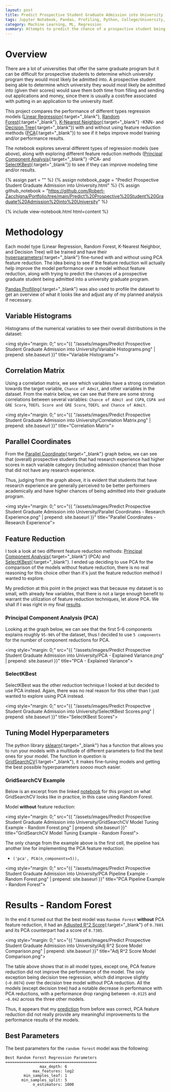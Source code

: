 ```yaml
---
layout: post
title: Predict Prospective Student Graduate Admission into University
tags: Jupyter Notebook, Pandas, Profiling, Python, College/University, Models, PCA, Hyperparameter
category: Machine Learning, ML, Regression
summary: Attempts to predict the chance of a prospective student being admitted into a university's graduate program.
---
```


# Overview

There are a lot of universities that offer the same graduate program but it can be difficult for prospective students to 
determine which university program they would most likely be admitted into. A prospective student being able to determine 
which university they would most likely be admitted into (given their scores) would save them both time from filling and 
sending out applications and money, since there is usually a cost/fee associated with putting in an application to the 
university itself. 

This project compares the performance of different types regression models 
([Linear Regression](https://machinelearningmastery.com/linear-regression-for-machine-learning/){:target="_blank"}, 
[Random Forest](https://en.wikipedia.org/wiki/Random_forest){:target="_blank"}, 
[K-Nearest Neighbor](https://en.wikipedia.org/wiki/K-nearest_neighbors_algorithm){:target="_blank"} -KNN- and 
[Decision Tree](https://towardsdatascience.com/decision-trees-in-machine-learning-641b9c4e8052){:target="_blank"})
with and without using feature reduction methods ([PCA](https://towardsdatascience.com/a-one-stop-shop-for-principal-component-analysis-5582fb7e0a9c){:target="_blank"}) 
to see if it helps improve model training and/or performance results.

The notebook explores several different types of regression models (see above), along with exploring different feature reduction methods 
([Principal Component Analysis](https://towardsdatascience.com/a-one-stop-shop-for-principal-component-analysis-5582fb7e0a9c){:target="_blank"} 
-PCA- and [SelectKBest](https://www.datatechnotes.com/2021/02/seleckbest-feature-selection-example-in-python.html){:target="_blank"}) 
to see if they can improve modeling time and/or results.

{% assign part = "" %}
{% assign notebook_page = "Predict Prospective Student Graduate Admission into University.html" %}
{% assign github_notebook = "https://github.com/Robert-Zacchigna/Portfolio/tree/main/Predict%20Prospective%20Student%20Graduate%20Admission%20into%20University" %}

{% include view-notebook.html html=content %}


# Methodology

Each model type (Linear Regression, Random Forest, K-Nearest Neighbor, and Decision Tree) will be trained and have their
[hyperparameters](https://en.wikipedia.org/wiki/Hyperparameter_(machine_learning)){:target="_blank"} fine-tuned with and 
without using PCA feature reduction. The idea being to see if the feature reduction will actually help improve the model 
performance over a model without feature reduction, along with trying to predict the chances of a prospective graduate 
student being admitted into a university graduate program.

[Pandas Profiling](https://github.com/pandas-profiling/pandas-profiling){:target="_blank"} was also used to profile the 
dataset to get an overview of what it looks like and adjust any of my planned analysis if necessary.


## Variable Histograms

Histograms of the numerical variables to see their overall distributions in the dataset:

<img style="margin: 0;" src="{{ "/assets/images/Predict Prospective Student Graduate Admission into University/Variable Histograms.png" | prepend: site.baseurl }}" title="Variable Histograms">


## Correlation Matrix

Using a correlation matrix, we see which variables have a strong correlation towards the target variable, `Chance of Admit`, 
and other variables in the dataset. From the matrix below, we can see that there are some strong correlations between 
several variables: `Chance of Admit and CGPA`, `CGPA and GRE Score`, `TOEFL Score and GRE Score`, `TOEFL and Chance of Admit`.

<img style="margin: 0;" src="{{ "/assets/images/Predict Prospective Student Graduate Admission into University/Correlation Matrix.png" | prepend: site.baseurl }}" title="Correlation Matrix">


## Parallel Coordinates

From the [Parallel Coordinate](https://en.wikipedia.org/wiki/Parallel_coordinates "Common way of visualizing and analyzing high-dimensional datasets"){:target="_blank"} graph below, we can 
see that (overall) prospective students that had research experience had higher scores in each variable category (including 
admission chance) than those that did not have any research experience.

Thus, judging from the graph above, it is evident that students that have research experience are generally perceived to 
be better performers academically and have higher chances of being admitted into their graduate program.

<img style="margin: 0;" src="{{ "/assets/images/Predict Prospective Student Graduate Admission into University/Parallel Coordinates - Research Experience.png" | prepend: site.baseurl }}" title="Parallel Coordinates - Research Experience">


## Feature Reduction

I took a look at two different feature reduction methods: [Principal Component Analysis](https://towardsdatascience.com/a-one-stop-shop-for-principal-component-analysis-5582fb7e0a9c){:target="_blank"}
(PCA) and [SelectKBest](https://www.datatechnotes.com/2021/02/seleckbest-feature-selection-example-in-python.html){:target="_blank"}. 
I ended up deciding to use PCA for the comparison of the models without feature reduction, there is no real reasoning for 
this choice other than it's just the feature reduction method I wanted to explore.

My prediction at this point in the project was that because my dataset is so small, with already few variables, that there
is not a large enough benefit to warrant the utilization of feature reduction techniques, let alone PCA. We shall if I was
right in my final [results](#results).


### Principal Component Analysis (PCA)

Looking at the graph below, we can see that the first 5-6 components explains roughly `95-98%` of the dataset, thus I
decided to use `5 components` for the number of component reductions for PCA.

<img style="margin: 0;" src="{{ "/assets/images/Predict Prospective Student Graduate Admission into University/PCA - Explained Variance.png" | prepend: site.baseurl }}" title="PCA - Explained Variance">


### SelectKBest

SelectKBest was the other reduction technique I looked at but decided to use PCA instead. Again, there was no real reason
for this other than I just wanted to explore using PCA instead.

<img style="margin: 0;" src="{{ "/assets/images/Predict Prospective Student Graduate Admission into University/SelectKBest Scores.png" | prepend: site.baseurl }}" title="SelectKBest Scores">


## Tuning Model Hyperparameters

The python library [sklearn](https://scikit-learn.org/stable/index.html){:target="_blank"} has a function that allows you 
to run your models with a multitude of different parameters to find the best ones for your model. The function in question 
is [GridSearchCV](https://scikit-learn.org/stable/modules/generated/sklearn.model_selection.GridSearchCV.html){:target="_blank"},
it makes fine-tuning models and getting the best possible hyperparameters *soooo* much easier.


### GridSearchCV Example

Below is an excerpt from the linked [notebook](#view-jupyter-notebook) for this project on what GridSearchCV looks like 
in practice, in this case using Random Forest.

Model **without** feature reduction:

<img style="margin: 0;" src="{{ "/assets/images/Predict Prospective Student Graduate Admission into University/GridSearchCV Model Tuning Example - Random Forest.png" | prepend: site.baseurl }}" title="GridSearchCV Model Tuning Example - Random Forest">

The only change from the example above is the first cell, the pipeline has another line for implementing the PCA feature reduction:

* `('pca', PCA(n_components=5)),`

<img style="margin: 0;" src="{{ "/assets/images/Predict Prospective Student Graduate Admission into University/PCA Pipeline Example - Random Forest.png" | prepend: site.baseurl }}" title="PCA Pipeline Example - Random Forest">


# Results - Random Forest

In the end it turned out that the best model was `Random Forest` **without** PCA feature reduction, it had an 
[Adjusted R^2 Score](https://www.statisticshowto.com/probability-and-statistics/statistics-definitions/adjusted-r2/){:target="_blank"} 
of `0.7801` and its PCA counterpart had a score of `0.7385`.

<img style="margin: 0;" src="{{ "/assets/images/Predict Prospective Student Graduate Admission into University/Adj R^2 Score Model Comparison.png" | prepend: site.baseurl }}" title="Adj R^2 Score Model Comparison.png">

The table above shows that in all model types, except one, PCA feature reduction did not improve the performance of the 
model. The only exception being decision tree regression, which did improve slightly (`~0.0074`) over the decision 
tree model without PCA reduction. All the models (except decision tree) had a notable decrease in performance with PCA 
reductions, with a performance drop ranging between `~0.0125` and `~0.042` across the three other models.

Thus, it appears that my [prediction](#feature-reduction) from before was correct, PCA feature reduction did not really provide any meaningful 
improvements to the performance results of the models.

## Best Parameters

The best parameters for the `random forest` model was the following:

<style>
    .language-text {
        max-width: 424px !important;
    }
</style>

```text
Best Random Forest Regression Parameters
========================================
               max_depth: 6
            max_features: log2
        min_samples_leaf: 1
       min_samples_split: 5
            n_estimators: 1000
```
